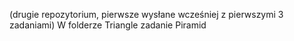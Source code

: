 (drugie repozytorium, pierwsze wysłane wcześniej z pierwszymi 3 zadaniami)
W folderze Triangle zadanie Piramid